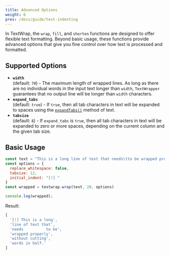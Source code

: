 ```yaml
---
title: Advanced Options
weight: 6
prev: /docs/guide/text-indenting
---
```


In TextWrap, the `wrap`, `fill`, and `shorten` functions are designed to offer flexible text formatting. Beyond basic usage, these functions provide advanced options that give you fine control over how text is processed and formatted.

<!--more-->

## Supported Options

- **`width`**</br>
  (default: `70`) - The maximum length of wrapped lines. As long as there are no individual words in the input text longer than `width`, `TextWrapper` guarantees that no output line will be longer than `width` characters.
- **`expand_tabs`**</br>
  (default: `true`) - If `true`, then all tab characters in text will be expanded to spaces using the [`expandTabs()`](https://npm.im/@barudakrosul/expand-tabs) method of text.
- **`tabsize`**</br>
  (default: `8`) - If `expand_tabs` is `true`, then all tab characters in text will be expanded to zero or more spaces, depending on the current column and the given tab size.

## Basic Usage

```javascript {filename="example.js"}
const text = "This is a long line of text that needs\tto be wrapped properly\twithout cutting\twords in half.";
const options = {
  replace_whitespace: false,
  tabsize: 12,
  initial_indent: "[!] "
}
const wrapped = textwrap.wrap(text, 20, options)

console.log(wrapped);
```

Result:

```javascript
[
  '[!] This is a long',
  'line of text that',
  'needs          to be',
  'wrapped properly',
  'without cutting',
  'words in half.'
]
```
